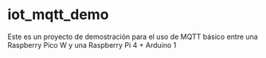 # iot_mqtt_demo
Este es un proyecto de demostración para el uso de MQTT básico entre una Raspberry Pico W y una Raspberry Pi 4 + Arduino 1
